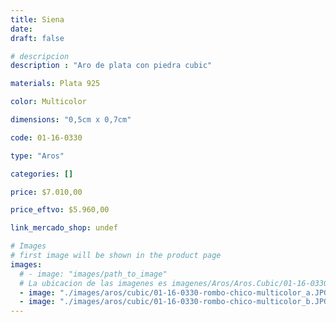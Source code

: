 ```yaml
---
title: Siena
date: 
draft: false

# descripcion
description : "Aro de plata con piedra cubic"

materials: Plata 925

color: Multicolor

dimensions: "0,5cm x 0,7cm"

code: 01-16-0330

type: "Aros"

categories: []

price: $7.010,00

price_eftvo: $5.960,00

link_mercado_shop: undef

# Images
# first image will be shown in the product page
images:
  # - image: "images/path_to_image"
  # La ubicacion de las imagenes es imagenes/Aros/Aros.Cubic/01-16-0330-siena
  - image: "./images/aros/cubic/01-16-0330-rombo-chico-multicolor_a.JPG"
  - image: "./images/aros/cubic/01-16-0330-rombo-chico-multicolor_b.JPG"
---
```

